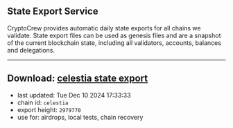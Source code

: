 ## State Export Service
CryptoCrew provides automatic daily state exports for all chains we validate. State export files can be used as genesis files and are a snapshot of the current blockchain state, including all validators, accounts, balances and delegations.

---
**Download: [celestia state export](https://dl-eu2.ccvalidators.com/SERVICE/celestia/celestia_export_2979770.json)**
---

- last updated: Tue Dec 10 2024 17:33:33
- chain id: `celestia`
- export height: `2979770`
- use for: airdrops, local tests, chain recovery
